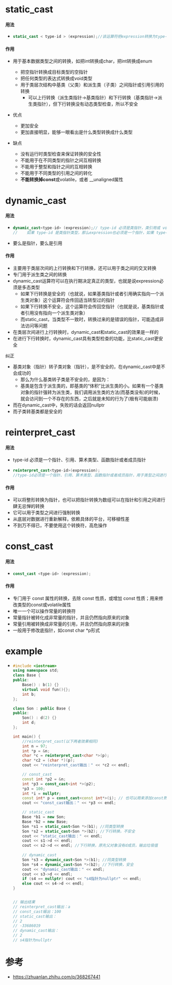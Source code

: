 # static_cast

#### 用法

- ```cpp
  static_cast < type-id > (expression);//该运算符把expression转换为type-id类型
  ```



#### 作用

- 用于基本数据类型之间的转换，如把int转换成char，把int转换成enum
  - 把空指针转换成目标类型的空指针 
  - 把任何类型的表达式转换成void类型
  - 用于类层次结构中基类（父类）和派生类（子类）之间指针或引用引用的转换
    - 可以上行转换（派⽣类指针->基类指针）和下行转换（基类指针->派⽣类指针），但下行转换没有动态类型检查，所以不安全

- 优点
  - 更加安全
  - 更加直接明显，能够一眼看出是什么类型转换成什么类型

- 缺点
  - 没有运行时类型检查来保证转换的安全性
  - 不能用于在不同类型的指针之间互相转换
  - 不能用于整型和指针之间的互相转换
  - 不能用于不同类型的引用之间的转化
  - **不能转换掉const**或volatile，或者 __unaligned属性






# dynamic_cast

#### 用法

- ```cpp
  dynamic_cast<type-id> (expression);//	type-id 必须是类指针，类引⽤或 void*
  //	如果 type-id 是类指针类型，那么expression也必须是一个指针，如果 type-id 是一个引用，那么 expression 也必须是一个引用
  ```

- 要么是指针，要么是引用



#### 作用

- 主要用于类层次间的上行转换和下行转换，还可以用于类之间的交叉转换 
- 专⻔⽤于派⽣类之间的转换
- dynamic_cast运算符可以在执行期决定真正的类型，也就是说expression必须是多态类型
  - 如果下行转换是安全的（也就说，如果基类指针或者引用确实指向一个派生类对象）这个运算符会传回适当转型过的指针
  - 如果下行转换不安全，这个运算符会传回空指针（也就是说，基类指针或者引用没有指向一个派生类对象）
  - ⽽static_cast，当类型不⼀致时，转换过来的是错误的指针，可能造成⾮法访问等问题
- 在类层次间进行上行转换时，dynamic_cast和static_cast的效果是一样的 
- 在进行下行转换时，dynamic_cast具有类型检查的功能，比static_cast更安全

纠正

- 基类对象（指针）转子类对象（指针），是不安全的，在dynamic_cast中是不会成功的
  - 那么为什么基类转子类是不安全的，是因为：
  - 基类是包含于派生类的，即基类的“体积”比派生类的小。如果有一个基类对象的指针强转为派生类，我们调用派生类的方法(而基类没有)的时候，就会访问到一个不存在的东西，之后就是未知的行为了(极有可能崩溃)
- 而在dynamic_cast中，失败的话会返回nullptr
- 而子类转基类都是安全的







# reinterpret_cast

#### 用法

- type-id 必须是一个指针、引用、算术类型、函数指针或者成员指针

- ```cpp
  reinterpret_cast<type-id>(expression);
  //type-id必须是一个指针、引用、算术类型、函数指针或者成员指针，用于类型之间进行强制转换
  ```



#### 作用

- 可以将整形转换为指针，也可以把指针转换为数组可以在指针和引⽤之间进⾏肆⽆忌惮的转换
- 它可以用于类型之间进行强制转换
- 从底层对数据进⾏重新解释，依赖具体的平台，可移植性差
- 不到万不得已，不要使⽤这个转换符，⾼危操作





# const_cast

#### 用法

- ```cpp
  const_cast <type-id> (expression);
  ```





#### 作用

- 专⻔⽤于 const 属性的转换，去除 const 性质，或增加 const 性质；用来修改类型的const或volatile属性
- 唯⼀⼀个可以操作常量的转换符
- 常量指针被转化成非常量的指针，并且仍然指向原来的对象
- 常量引用被转换成非常量的引用，并且仍然指向原来的对象 
- 一般用于修改底指针，如const char *p形式







# example

- ```cpp
  #include <iostream>
  using namespace std;
  class Base {
  public:
      Base() : b(1) {}
      virtual void fun(){};
      int b;
  };
  
  class Son : public Base {
  public:
      Son() : d(2) {}
      int d;
  };
  
  int main() {
      //reinterpret_cast(以下两者效果相同)
      int n = 97;
      int *p = &n;
      char *c = reinterpret_cast<char *>(p);
      char *c2 = (char *)(p);
      cout << "reinterpret_cast输出：" << *c2 << endl;
  
      // const_cast
      const int *p2 = &n;
      int *p3 = const_cast<int *>(p2);
      *p3 = 100;
      int *i = nullptr;
      const int* p = const_cast<const int*>(i); // 也可以用来添加const熟悉
      cout << "const_cast输出：" << *p3 << endl;
  
      // static_cast
      Base *b1 = new Son;
      Base *b2 = new Base;
      Son *s1 = static_cast<Son *>(b1); //同类型转换
      Son *s2 = static_cast<Son *>(b2); //下行转换，不安全
      cout << "static_cast输出：" << endl;
      cout << s1->d << endl;
      cout << s2->d << endl; //下行转换，原先父对象没有d成员，输出垃圾值
      
      // dynamic_cast
      Son *s3 = dynamic_cast<Son *>(b1); //同类型转换
      Son *s4 = dynamic_cast<Son *>(b2); //下行转换，安全
      cout << "dynamic_cast输出：" << endl;
      cout << s3->d << endl;
      if (s4 == nullptr) cout << "s4指针为nullptr" << endl;
      else cout << s4->d << endl;
  }
  
  
  // 输出结果
  // reinterpret_cast输出：a
  // const_cast输出：100
  // static_cast输出：
  // 2
  // -33686019
  // dynamic_cast输出：
  // 2
  // s4指针为nullptr
  ```





# 参考

- https://zhuanlan.zhihu.com/p/368267441